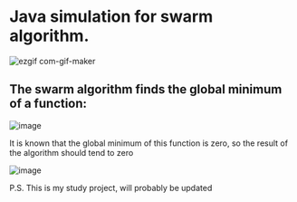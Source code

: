 #  Java simulation for swarm algorithm.





![ezgif com-gif-maker](https://user-images.githubusercontent.com/91944488/201535383-cb935313-061e-43ec-9ef8-c2745f07dbb8.gif)






##  The swarm algorithm finds the global minimum of a function:




![image](https://user-images.githubusercontent.com/91944488/201535611-e604883f-37cc-4642-b783-0a98b1aa135e.png)




It is known that the global minimum of this function is zero, so the result of the algorithm should tend to zero

![image](https://user-images.githubusercontent.com/91944488/201535810-187e35ac-9a87-4cae-a31e-85375b8257ae.png)


P.S. This is my study project, will probably be updated
